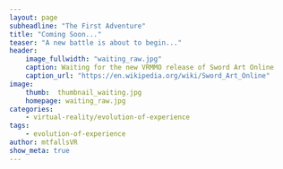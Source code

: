 ```yaml
---
layout: page
subheadline: "The First Adventure"
title: "Coming Soon..."
teaser: "A new battle is about to begin..."
header:
    image_fullwidth: "waiting_raw.jpg"
    caption: Waiting for the new VRMMO release of Sword Art Online
    caption_url: "https://en.wikipedia.org/wiki/Sword_Art_Online"
image:
    thumb:  thumbnail_waiting.jpg
    homepage: waiting_raw.jpg
categories:
    - virtual-reality/evolution-of-experience
tags:
    - evolution-of-experience
author: mtfallsVR
show_meta: true
---
```

<!-- [![ko-fi](https://www.ko-fi.com/img/githubbutton_sm.svg)](https://ko-fi.com/Q5Q81LOP9) -->
